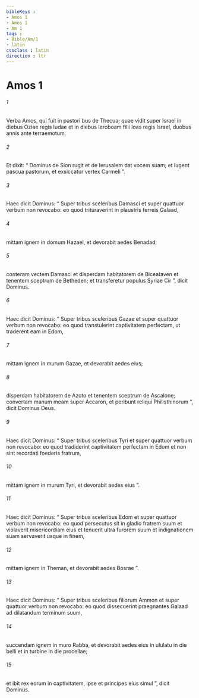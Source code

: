 ```yaml
---
bibleKeys : 
- Amos 1
- Amos 1
- Am 1
tags : 
- Bible/Am/1
- latin
cssclass : latin
direction : ltr
---
```


# Amos 1

###### 1
Verba Amos, qui fuit in pastori bus de Thecua; quae vidit super Israel in diebus Oziae regis Iudae et in diebus Ieroboam filii Ioas regis Israel, duobus annis ante terraemotum.
###### 2
Et dixit: “ Dominus de Sion rugit et de Ierusalem dat vocem suam; et lugent pascua pastorum, et exsiccatur vertex Carmeli ”.
###### 3
Haec dicit Dominus: “ Super tribus sceleribus Damasci et super quattuor verbum non revocabo: eo quod trituraverint in plaustris ferreis Galaad,
###### 4
mittam ignem in domum Hazael, et devorabit aedes Benadad;
###### 5
conteram vectem Damasci et disperdam habitatorem de Biceataven et tenentem sceptrum de Betheden; et transferetur populus Syriae Cir ”, dicit Dominus.
###### 6
Haec dicit Dominus: “ Super tribus sceleribus Gazae et super quattuor verbum non revocabo: eo quod transtulerint captivitatem perfectam, ut traderent eam in Edom,
###### 7
mittam ignem in murum Gazae, et devorabit aedes eius;
###### 8
disperdam habitatorem de Azoto et tenentem sceptrum de Ascalone; convertam manum meam super Accaron, et peribunt reliqui Philisthinorum ”, dicit Dominus Deus.
###### 9
Haec dicit Dominus: “ Super tribus sceleribus Tyri et super quattuor verbum non revocabo: eo quod tradiderint captivitatem perfectam in Edom et non sint recordati foederis fratrum,
###### 10
mittam ignem in murum Tyri, et devorabit aedes eius ”.
###### 11
Haec dicit Dominus: “ Super tribus sceleribus Edom et super quattuor verbum non revocabo: eo quod persecutus sit in gladio fratrem suum et violaverit misericordiam eius et tenuerit ultra furorem suum et indignationem suam servaverit usque in finem,
###### 12
mittam ignem in Theman, et devorabit aedes Bosrae ”.
###### 13
Haec dicit Dominus: “ Super tribus sceleribus filiorum Ammon et super quattuor verbum non revocabo: eo quod dissecuerint praegnantes Galaad ad dilatandum terminum suum,
###### 14
succendam ignem in muro Rabba, et devorabit aedes eius in ululatu in die belli et in turbine in die procellae;
###### 15
et ibit rex eorum in captivitatem, ipse et principes eius simul ”, dicit Dominus.
